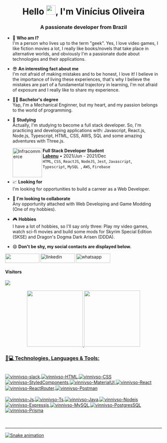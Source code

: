 <h1 align="center">Hello <img src="https://camo.githubusercontent.com/e8e7b06ecf583bc040eb60e44eb5b8e0ecc5421320a92929ce21522dbc34c891/68747470733a2f2f6d656469612e67697068792e636f6d2f6d656469612f6876524a434c467a6361737252346961377a2f67697068792e676966" alt="waving hand" width="30" height="30">, I'm Vinícius Oliveira</h1>
<h3 align="center">A passionate developer from Brazil</h3>

- 🤔 <strong> Who am I? </strong> </br> I'm a person who lives up to the term "geek". Yes, I love video games, I like fiction movies a lot, I really like books/novels that take place in alternative worlds, and obviously I'm a passionate dude about technologies and their applications.


- 😎 <strong> An interesting fact about me </strong> </br> I'm not afraid of making mistakes and to be honest, I love it! I believe in the importance of living these experiences, that's why I believe the mistakes are part of a fundamental trajectory in learning, I'm not afraid of exposure and I really like to share my experience.


- 👨‍🎓 <strong> Bachelor's degree </strong> </br> Yap, I'm a Mechanical Enginner, but my heart, and my passion belongs to the world of programming.


- 🌱 <strong> Studying </strong> </br> Actually, I'm studying to become a full stack developer. So, I'm practicing and developing applications with: Javascript, React.js, Node.js, Typescript, HTML, CSS, AWS, SQL and some amazing adventures with Three.js.

    [<img align="left" height="94px" width="94px" alt="Infracommerce" src="https://user-images.githubusercontent.com/73656973/135145144-b8572a6c-b44e-4337-9b83-bde7f21b9327.png"/>](https://www.labenu.com.br/)
    **Full Stack Developer Student** \
    [**Labenu**](https://www.labenu.com.br/) • 2021/Jun - 2021/Dec \
    `HTML`, `CSS`, `ReactJS`, `NodeJS`, `Jest`, `Javascript`, \
    `Typescript`, `MySQL `, `AWS`,  `Firebase` \
    <br/>


- 📈 <strong> Looking for </strong> </br> I'm looking for opportunities to build a carreer as a Web Developer.


- 👯 <strong> I'm looking to collaborate </strong> </br> Any opportunity attached with Web Developing and Game Modding (One of my hobbies).


- 🎮 <strong> Hobbies </strong> </br> I have a lot of hobbies, so I'll say only three: Play my video games, watch sci-fi movies and build some mods for Skyrim Special Edition (SKSE) and Dragon's Dogma Dark Arisen (DDDA).


- 😄 <strong> Don't be shy, my social contacts are displayed below. </strong>

[<img src="https://img.shields.io/badge/Gmail-D14836?style=for-the-badge&logo=gmail&logoColor=white" height="30" width="110" align ="center">](mailto:vinnivsob@gmail.com)
<a href="https://www.linkedin.com/in/vinicius-oliveira-developer/" target="blank"><img align="center" src="https://img.shields.io/badge/LinkedIn-0077B5?style=for-the-badge&logo=linkedin&logoColor=white" alt="linkedin" height="30" width="110" /></a>
<a href="https://api.whatsapp.com/send?phone=5511989638553" target="blank"><img align="center" src="https://img.shields.io/badge/WhatsApp-25D366?style=for-the-badge&logo=whatsapp&logoColor=white" alt="whatsapp" height="30" width="110" /></a>

<div>  
  <h4> Visitors </h4>
  <img src="https://profile-counter.glitch.me/vinnivso/count.svg">
</div>

<br/>

<div align="center">
  <a href="https://github.com/vinnivso">
  <img height="180em" src="https://github-readme-stats.vercel.app/api?username=vinnivso&show_icons=true&theme=dark&include_all_commits=true&count_private=true"/>
  <img height="180em" src="https://github-readme-stats.vercel.app/api/top-langs/?username=vinnivso&layout=compact&langs_count=8&theme=dark"/>
</div>
    
  <h3 align="left">🚀💻 Technologies, Languages & Tools:</h3>
  <div style="display: inline_block"><br>
  <img align="center" alt="vinnivso-slack" src="https://img.shields.io/badge/Slack-4A154B?style=for-the-badge&logo=slack&logoColor=white">
  <img align="center" alt="vinnivso-HTML" src="https://img.shields.io/badge/HTML5-E34F26?style=for-the-badge&logo=html5&logoColor=white">
  <img align="center" alt="vinnivso-CSS" src="https://img.shields.io/badge/CSS3-1572B6?style=for-the-badge&logo=css3&logoColor=white">
  <img align="center" alt="vinnivso-StyledComponents" src="https://img.shields.io/badge/styled--components-DB7093?style=for-the-badge&logo=styled-components&logoColor=white">
  <img align="center" alt="vinnivso-MaterialUI" src="https://img.shields.io/badge/Material--UI-0081CB?style=for-the-badge&logo=material-ui&logoColor=white">
  <img align="center" alt="vinnivso-React" src="https://img.shields.io/badge/React-20232A?style=for-the-badge&logo=react&logoColor=61DAFB">
  <img align="center" alt="vinnivso-ReactRouter" src="https://img.shields.io/badge/React_Router-CA4245?style=for-the-badge&logo=react-router&logoColor=white">
  <img align="center" alt="vinnivso-Postman" src="https://img.shields.io/badge/Postman-FF6C37?style=for-the-badge&logo=postman&logoColor=white">
    <br/>
    <br/>
  <img align="center" alt="vinnivso-Js" src="https://img.shields.io/badge/JavaScript-323330?style=for-the-badge&logo=javascript&logoColor=F7DF1E">
  <img align="center" alt="vinnivso-Ts" src="https://img.shields.io/badge/TypeScript-007ACC?style=for-the-badge&logo=typescript&logoColor=white">
  <img align="center" alt="vinnivso-Java" src="https://img.shields.io/badge/Java-ED8B00?style=for-the-badge&logo=java&logoColor=white">
  <img align="center" alt="vinnivso-Nodejs" src="https://img.shields.io/badge/Node.js-43853D?style=for-the-badge&logo=node.js&logoColor=white">
  <img align="center" alt="vinnivso-Expressjs" src="https://img.shields.io/badge/Express.js-404D59?style=for-the-badge">
  <img align="center" alt="vinnivso-MySQL" src="https://img.shields.io/badge/MySQL-00000F?style=for-the-badge&logo=mysql&logoColor=white">
  <img align="center" alt="vinnivso-PostgresSQL" src="https://img.shields.io/badge/PostgreSQL-316192?style=for-the-badge&logo=postgresql&logoColor=white">
  <img align="center" alt="vinnivso-Prisma" src="https://img.shields.io/badge/Prisma-3982CE?style=for-the-badge&logo=Prisma&logoColor=white">
</div>
<br/>
<br/>
  
<div> 
 
  ---
  
  ![Snake animation](https://github.com/vinnivso/vinnivso/blob/output/github-contribution-grid-snake.svg)


